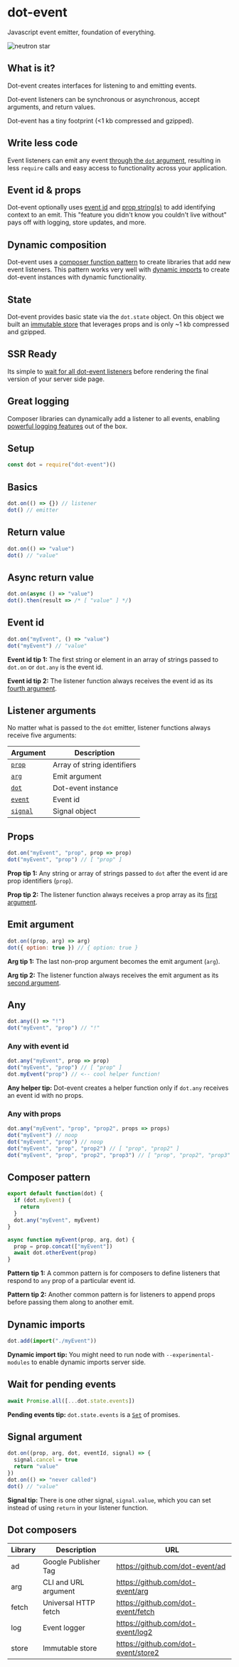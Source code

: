 # dot-event

Javascript event emitter, foundation of everything.

![neutron star](neutron.gif)

## What is it?

Dot-event creates interfaces for listening to and emitting events.

Dot-event listeners can be synchronous or asynchronous, accept arguments, and return values.

Dot-event has a tiny footprint (<1 kb compressed and gzipped).

## Write less code

Event listeners can emit any event [through the `dot` argument](#listener-arguments), resulting in less `require` calls and easy access to functionality across your application.

## Event id & props

Dot-event optionally uses [event id](#event-id) and [prop string(s)](#props) to add identifying context to an emit. This "feature you didn't know you couldn't live without" pays off with logging, store updates, and more.

## Dynamic composition

Dot-event uses a [composer function pattern](#composer-pattern) to create libraries that add new event listeners. This pattern works very well with [dynamic imports](#dynamic-imports) to create dot-event instances with dynamic functionality.

## State

Dot-event provides basic state via the `dot.state` object. On this object we built an [immutable store](https://github.com/dot-event/store2) that leverages props and is only ~1 kb compressed and gzipped.

## SSR Ready

Its simple to [wait for all dot-event listeners](#wait-for-pending-events) before rendering the final version of your server side page.

## Great logging

Composer libraries can dynamically add a listener to all events, enabling [powerful logging features](https://github.com/dot-event/log2) out of the box.

## Setup

```js
const dot = require("dot-event")()
```

## Basics

```js
dot.on(() => {}) // listener
dot() // emitter
```

## Return value

```js
dot.on(() => "value")
dot() // "value"
```

## Async return value

```js
dot.on(async () => "value")
dot().then(result => /* [ "value" ] */)
```

## Event id

```js
dot.on("myEvent", () => "value")
dot("myEvent") // "value"
```

**Event id tip 1:** The first string or element in an array of strings passed to `dot.on` or `dot.any` is the event id.

**Event id tip 2:** The listener function always receives the event id as its [fourth argument](#listener-arguments).

## Listener arguments

No matter what is passed to the `dot` emitter, listener functions always receive five arguments:

| Argument                     | Description                 |
| ---------------------------- | --------------------------- |
| [`prop`](#props)             | Array of string identifiers |
| [`arg`](#emit-argument)      | Emit argument               |
| [`dot`](#composer-pattern)   | Dot-event instance          |
| [`event`](#event-id)         | Event id                    |
| [`signal`](#signal-argument) | Signal object               |

## Props

```js
dot.on("myEvent", "prop", prop => prop)
dot("myEvent", "prop") // [ "prop" ]
```

**Prop tip 1:** Any string or array of strings passed to `dot` after the event id are prop identifiers (`prop`).

**Prop tip 2:** The listener function always receives a prop array as its [first argument](#listener-arguments).

## Emit argument

```js
dot.on((prop, arg) => arg)
dot({ option: true }) // { option: true }
```

**Arg tip 1:** The last non-prop argument becomes the emit argument (`arg`).

**Arg tip 2:** The listener function always receives the emit argument as its [second argument](#listener-arguments).

## Any

```js
dot.any(() => "!")
dot("myEvent", "prop") // "!"
```

### Any with event id

```js
dot.any("myEvent", prop => prop)
dot("myEvent", "prop") // [ "prop" ]
dot.myEvent("prop") // <-- cool helper function!
```

**Any helper tip:** Dot-event creates a helper function only if `dot.any` receives an event id with no props.

### Any with props

```js
dot.any("myEvent", "prop", "prop2", props => props)
dot("myEvent") // noop
dot("myEvent", "prop") // noop
dot("myEvent", "prop", "prop2") // [ "prop", "prop2" ]
dot("myEvent", "prop", "prop2", "prop3") // [ "prop", "prop2", "prop3" ]
```

## Composer pattern

```js
export default function(dot) {
  if (dot.myEvent) {
    return
  }
  dot.any("myEvent", myEvent)
}

async function myEvent(prop, arg, dot) {
  prop = prop.concat(["myEvent"])
  await dot.otherEvent(prop)
}
```

**Pattern tip 1:** A common pattern is for composers to define listeners that respond to `any` prop of a particular event id.

**Pattern tip 2:** Another common pattern is for listeners to append props before passing them along to another emit.

## Dynamic imports

```js
dot.add(import("./myEvent"))
```

**Dynamic import tip:** You might need to run node with `--experimental-modules` to enable dynamic imports server side.

## Wait for pending events

```js
await Promise.all([...dot.state.events])
```

**Pending events tip:** `dot.state.events` is a [`Set`](https://developer.mozilla.org/en-US/docs/Web/JavaScript/Reference/Global_Objects/Set) of promises.

## Signal argument

```js
dot.on((prop, arg, dot, eventId, signal) => {
  signal.cancel = true
  return "value"
})
dot.on(() => "never called")
dot() // "value"
```

**Signal tip:** There is one other signal, `signal.value`, which you can set instead of using `return` in your listener function.

## Dot composers

| Library | Description          | URL                                 |
| ------- | -------------------- | ----------------------------------- |
| ad      | Google Publisher Tag | https://github.com/dot-event/ad     |
| arg     | CLI and URL argument | https://github.com/dot-event/arg    |
| fetch   | Universal HTTP fetch | https://github.com/dot-event/fetch  |
| log     | Event logger         | https://github.com/dot-event/log2   |
| store   | Immutable store      | https://github.com/dot-event/store2 |
